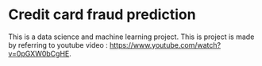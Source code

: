# Credit card fraud prediction
This is a data science and machine learning project. This is project is made by referring to youtube video : https://www.youtube.com/watch?v=0pGXW0bCgHE.
